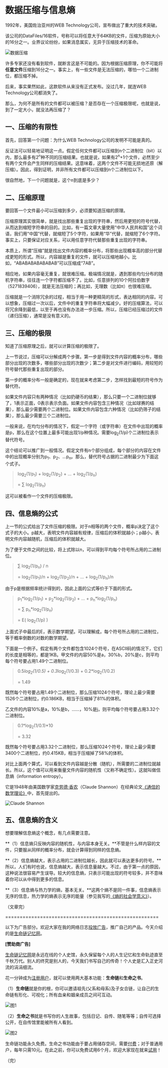# 数据压缩与信息熵

1992年，美国佐治亚州的WEB Technology公司，宣布做出了重大的技术突破。

该公司的DataFiles/16软件，号称可以将任意大于64KB的文件，压缩为原始大小的16分之一。业界议论纷纷，如果消息属实，无异于压缩技术的革命。

![数据压缩](http://image.beekka.com/blog/2014/bg2014090603.jpg)

许多专家还没有看到软件，就断言这是不可能的。因为根据压缩原理，你不可能将**任意文件**压缩到16分之一。事实上，有一些文件是无法压缩的，哪怕一个二进制位，都压缩不掉。

后来，事实果然如此，这款软件从来没有正式发布。没过几年，就连WEB Technology公司都消失了。

那么，为何不是所有的文件都可以被压缩？是否存在一个压缩极限呢，也就是说，到了一定大小，就没法再压缩了？

## 一、压缩的有限性

首先，回答第一个问题：为什么WEB Technology公司的发明不可能是真的。

反证法可以轻易地证明这一点。假定任何文件都可以压缩到n个二进制位（bit）以内，那么最多有2<sup>n</sup>种不同的压缩结果。也就是说，如果有2<sup>n</sup>+1个文件，必然至少有两个文件会产生同样的压缩结果。这意味着，这两个文件不可能无损地还原（解压缩）。因此，得到证明，并非所有文件都可以压缩到n个二进制位以下。

很自然地，下一个问题就是，这个n到底是多少？

## 二、压缩原理

要回答一个文件最小可以压缩到多少，必须要知道压缩的原理。

压缩原理其实很简单，就是找出那些重复出现的字符串，然后用更短的符号代替，从而达到缩短字符串的目的。比如，有一篇文章大量使用“中华人民共和国”这个词语，我们用“中国”代替，就缩短了5个字符，如果用“华”代替，就缩短了6个字符。事实上，只要保证对应关系，可以用任意字符代替那些重复出现的字符串。

本质上，所谓“压缩”就是找出文件内容的概率分布，将那些出现概率高的部分代替成更短的形式。所以，内容越是重复的文件，就可以压缩地越小。比如，“ABABABABABABAB”可以压缩成“7AB”。

相应地，如果内容毫无重复，就很难压缩。极端情况就是，遇到那些均匀分布的随机字符串，往往连一个字符都压缩不了。比如，任意排列的10个阿拉伯数字（5271839406），就是无法压缩的；再比如，无理数（比如π）也很难压缩。

压缩就是一个消除冗余的过程，相当于用一种更精简的形式，表达相同的内容。可以想象，压缩过一次以后，文件中的重复字符串将大幅减少。好的压缩算法，可以将冗余降到最低，以至于再也没有办法进一步压缩。所以，压缩已经压缩过的文件（递归压缩），通常是没有意义的。

## 三、压缩的极限

知道了压缩原理之后，就可以计算压缩的极限了。

上一节说过，压缩可以分解成两个步骤。第一步是得到文件内容的概率分布，哪些部分出现的次数多，哪些部分出现的次数少；第二步是对文件进行编码，用较短的符号替代那些重复出现的部分。

第一步的概率分布一般是确定的，现在就来考虑第二步，怎样找到最短的符号作为替代符。

如果文件内容只有两种情况（比如扔硬币的结果），那么只要一个二进制位就够了，1表示正面，0表示表示负面。如果文件内容包含三种情况（比如球赛的结果），那么最少需要两个二进制位。如果文件内容包含六种情况（比如扔筛子的结果），那么最少需要三个二进制位。

一般来说，在均匀分布的情况下，假定一个字符（或字符串）在文件中出现的概率是p，那么在这个位置上最多可能出现1/p种情况。需要log<sub>2</sub>(1/p)个二进制位表示替代符号。

这个结论可以推广到一般情况。假定文件有n个部分组成，每个部分的内容在文件中的出现概率分别为p<sub>1</sub>、p<sub>2</sub>、...p<sub>n</sub>。那么，替代符号占据的二进制最少为下面这个式子。

> log<sub>2</sub>(1/p<sub>1</sub>) + log<sub>2</sub>(1/p<sub>2</sub>) + ... + log<sub>2</sub>(1/p<sub>n</sub>)
> 
> = ∑ log<sub>2</sub>(1/p<sub>n</sub>)

这可以被看作一个文件的压缩极限。

## 四、信息熵的公式

上一节的公式给出了文件压缩的极限。对于n相等的两个文件，概率p决定了这个式子的大小。p越大，表明文件内容越有规律，压缩后的体积就越小；p越小，表明文件内容越随机，压缩后的体积就越大。

为了便于文件之间的比较，将上式除以n，可以得到平均每个符号所占用的二进制位。

> ∑ log<sub>2</sub>(1/p<sub>n</sub>) / n
> 
> = log<sub>2</sub>(1/p<sub>1</sub>)/n + log<sub>2</sub>(1/p<sub>2</sub>)/n + ... + log<sub>2</sub>(1/p<sub>n</sub>)/n

由于p是根据频率统计得到的，因此上面的公式等价于下面的形式。

> p<sub>1</sub>*log<sub>2</sub>(1/p<sub>1</sub>) + p<sub>2</sub>*log<sub>2</sub>(1/p<sub>2</sub>) + ... + p<sub>n</sub>*log<sub>2</sub>(1/p<sub>n</sub>)
> 
> = ∑ p<sub>n</sub>*log<sub>2</sub>(1/p<sub>n</sub>)
> 
> = E( log<sub>2</sub>(1/p) )

上面式子中最后的E，表示数学期望。可以理解成，每个符号所占用的二进制位，等于概率倒数的对数的数学期望。

下面是一个例子。假定有两个文件都包含1024个符号，在ASCII码的情况下，它们的长度是相等的，都是1KB。甲文件的内容50%是a，30%b，20%是c，则平均每个符号要占用1.49个二进制位。

> 0.5*log<sub>2</sub>(1/0.5) + 0.3*log<sub>2</sub>(1/0.3) + 0.2*log<sub>2</sub>(1/0.2)
> 
> = 1.49

既然每个符号要占用1.49个二进制位，那么压缩1024个符号，理论上最少需要1526个二进制位，约0.186KB，相当于压缩掉了81%的体积。

乙文件的内容10%是a，10%是b，……，10%是j，则平均每个符号要占用3.32个二进制位。

> 0.1*log<sub>2</sub>(1/0.1)*10
> 
> = 3.32

既然每个符号要占用3.32个二进制位，那么压缩1024个符号，理论上最少需要3400个二进制位，约0.415KB，相当于压缩掉了58%的体积。

对比上面两个算式，可以看到文件内容越是分散（随机），所需要的二进制位就越长。所以，这个值可以用来衡量文件内容的随机性（又称不确定性）。这就叫做信息熵（information entropy）。

它是1948年由美国数学家[克劳德·香农](http://zh.wikipedia.org/wiki/%E5%85%8B%E5%8A%B3%E5%BE%B7%C2%B7%E9%A6%99%E5%86%9C)（Claude Shannon）在经典论文[《通信的数学理论》](http://cm.bell-labs.com/cm/ms/what/shannonday/shannon1948.pdf)中，首先提出的。

![Claude Shannon](http://image.beekka.com/blog/2014/bg2014090604.jpg)

## 五、信息熵的含义

想要理解信息熵这个概念，有几点需要注意。

**（1）信息熵只反映内容的随机性，与内容本身无关。**不管是什么样内容的文件，只要服从同样的概率分布，就会计算得到同样的信息熵。

**（2）信息熵越大，表示占用的二进制位越长，因此就可以表达更多的符号。**所以，人们有时也说，信息熵越大，表示信息量越大。不过，由于第一点的原因，这种说法很容易产生误导。较大的信息熵，只表示可能出现的符号较多，并不意味着你可以从中得到更多的信息。

**（3）信息熵与热力学的熵，基本无关。**这两个熵不是同一件事，信息熵表示无序的信息，热力学的熵表示无序的能量（参见我写的[《熵的社会学意义》](http://www.ruanyifeng.com/blog/2013/04/entropy.html)）。

（文章完）

=====================================================

<a id="sponsor"></a>

以下为广告部分。欢迎大家在我的网络日志[投放广告](http://www.ruanyifeng.com/ads.html)，推广自己的产品。今天介绍的是[生命链记忆网](http://memoryhere.com/?utm_source=ruanyifeng.com)。

**[赞助商广告]**

[生命链记忆网](http://memoryhere.com/?utm_source=ruanyifeng.com)是永远在线的个人史馆，永久保留每个人的人生记忆和生命轨迹直至千秋万代。别人的终究是别人的，今天我们书写自己的传奇！个人史是汇入正史河流的涓涓细流。

花一分钟成为[注册用户](http://memoryhere.com/user/register)，就可以使用两大基本功能：**生命链**和**生命之书**。

（1）**生命链**就是你的根，你可以邀请祖先(父系和母系)及子女合链，让自己的生命链有形化、可视化；所有血亲和姻亲成员之间可互动。

![图1](http://image.beekka.com/blog/2014/bg2014090602.jpg)

（2）**生命之书**就是书写你的人生故事，包括日记、自传、随笔等等；自传可选择公开，在自传馆里能被所有人看到。

![图2](http://image.beekka.com/blog/2014/bg2014090601.jpg)

生命链功能永久免费。生命之书功能由于要占用储存空间，需要[付费](http://memoryhere.com/web/page/2)；对于普通用户，每年只需10元。在此之前，你可以免费试用6个月，欢迎大家现在就来[试用](http://memoryhere.com/user/register)！


（完）














